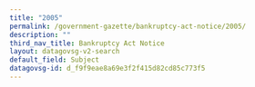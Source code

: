 ```yaml
---
title: "2005"
permalink: /government-gazette/bankruptcy-act-notice/2005/
description: ""
third_nav_title: Bankruptcy Act Notice
layout: datagovsg-v2-search
default_field: Subject
datagovsg-id: d_f9f9eae8a69e3f2f415d82cd85c773f5
---
```

